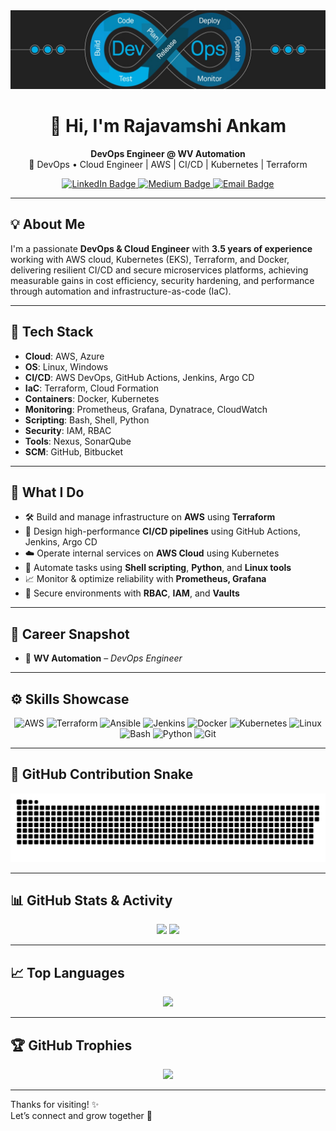 <div align="center">
  <img src="https://github.com/RajavamshiA/RajavamshiA/blob/main/Banner.jpeg" alt="GitHub Banner" width="800"/>
</div>

<h1 align="center">👋 Hi, I'm Rajavamshi Ankam</h1>

<p align="center">
  <b>DevOps Engineer @ WV Automation</b><br/>
  🚀 DevOps • Cloud Engineer | AWS | CI/CD | Kubernetes | Terraform
</p>

<p align="center">
  <a href="https://www.linkedin.com/in/rajavamshi-ankam">
    <img src="https://img.shields.io/badge/LinkedIn-Connect-blue?style=for-the-badge&logo=linkedin" alt="LinkedIn Badge"/>
  </a>
  <a href="https://medium.com/@rajavamshiankam2019">
    <img src="https://img.shields.io/badge/Medium-Blogs-black?style=for-the-badge&logo=medium" alt="Medium Badge"/>
  </a>
  <a href="mailto:rajavamshiankam2019@gmail.com">
    <img src="https://img.shields.io/badge/Email-rajavamshiankam2019@gmail.com-red?style=for-the-badge&logo=gmail" alt="Email Badge"/>
  </a>
</p>

---

## 💡 About Me

I'm a passionate **DevOps & Cloud Engineer** with **3.5 years of experience** working with AWS cloud, Kubernetes (EKS), Terraform, and 
Docker, delivering resilient CI/CD and secure microservices platforms, achieving measurable gains in cost efficiency, 
security hardening, and performance through automation and infrastructure-as-code (IaC). 

---

## 🧰 Tech Stack

- **Cloud**: AWS, Azure
- **OS**: Linux, Windows
- **CI/CD**: AWS DevOps, GitHub Actions, Jenkins, Argo CD 
- **IaC**: Terraform, Cloud Formation 
- **Containers**: Docker, Kubernetes  
- **Monitoring**: Prometheus, Grafana, Dynatrace, CloudWatch
- **Scripting**: Bash, Shell, Python  
- **Security**: IAM, RBAC
- **Tools**: Nexus, SonarQube  
- **SCM**: GitHub, Bitbucket  

---

## 🔧 What I Do

- 🛠️ Build and manage infrastructure on **AWS** using **Terraform**  
- 🚀 Design high-performance **CI/CD pipelines** using GitHub Actions, Jenkins, Argo CD
- ☁️ Operate internal services on **AWS Cloud** using Kubernetes  
- 🤖 Automate tasks using **Shell scripting**, **Python**, and **Linux tools**  
- 📈 Monitor & optimize reliability with **Prometheus, Grafana**  
- 🔐 Secure environments with **RBAC**, **IAM**, and **Vaults**  

---

## 💼 Career Snapshot

- 🏢 **WV Automation** – *DevOps Engineer*  

---

## ⚙️ Skills Showcase

<p align="center">
  <img src="https://cdn.jsdelivr.net/gh/devicons/devicon/icons/amazonwebservices/amazonwebservices-original.svg" height="36" alt="AWS"/>
  <img src="https://cdn.jsdelivr.net/gh/devicons/devicon/icons/terraform/terraform-original.svg" height="36" alt="Terraform"/>
  <img src="https://cdn.jsdelivr.net/gh/devicons/devicon/icons/ansible/ansible-original.svg" height="36" alt="Ansible"/>
  <img src="https://cdn.jsdelivr.net/gh/devicons/devicon/icons/jenkins/jenkins-original.svg" height="36" alt="Jenkins"/>
  <img src="https://cdn.jsdelivr.net/gh/devicons/devicon/icons/docker/docker-original.svg" height="36" alt="Docker"/>
  <img src="https://cdn.jsdelivr.net/gh/devicons/devicon/icons/kubernetes/kubernetes-plain.svg" height="36" alt="Kubernetes"/>
  <img src="https://cdn.jsdelivr.net/gh/devicons/devicon/icons/linux/linux-original.svg" height="36" alt="Linux"/>
  <img src="https://cdn.jsdelivr.net/gh/devicons/devicon/icons/bash/bash-original.svg" height="36" alt="Bash"/>
  <img src="https://cdn.jsdelivr.net/gh/devicons/devicon/icons/python/python-original.svg" height="36" alt="Python"/>
  <img src="https://cdn.jsdelivr.net/gh/devicons/devicon/icons/git/git-original.svg" height="36" alt="Git"/>
</p>

---

## 🐍 GitHub Contribution Snake

<div align="center">
  <img src="https://github.com/RajavamshiA/contribution-snake/blob/output/github-contribution-grid-snake.svg" alt="snake animation" />
</div>

---

## 📊 GitHub Stats & Activity

<p align="center">
  <img src="https://github-readme-stats.vercel.app/api?username=RajavamshiA&show_icons=true&theme=github_dark" />
  <img src="https://streak-stats.demolab.com?user=RajavamshiA&theme=github-dark&date_format=M%20j%5B%2C%20Y%5D" />
</p>

---

## 📈 Top Languages

<p align="center">
  <img src="https://github-readme-stats.vercel.app/api/top-langs/?username=RajavamshiA&layout=compact&theme=github_dark" />
</p>

---

## 🏆 GitHub Trophies

<p align="center">
  <img src="https://github-profile-trophy.vercel.app/?username=RajavamshiA&theme=onedark" />
</p>

---


Thanks for visiting! ✨  
Let’s connect and grow together 💬